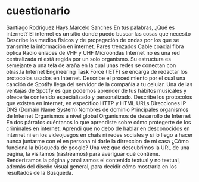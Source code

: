 # cuestionario
Santiago Rodriguez Hays,Marcelo Sanches
En tus palabras, ¿Qué es internet?
El internet es un sitio donde puedo buscar las cosas que necesito
Describe los medios físicos y de propagación de ondas por los que se transmite la información en internet.
Pares trenzados Cable coaxial fibra óptica Radio enlaces de VHF y UHF Microondas
Internet no es una red centralizada ni está regida por un solo organismo. Su estructura es semejante a una tela de araña en la cual unas redes se conectan con otras.la Internet Engineering Task Force (IETF) se encarga de redactar los protocolos usados en Internet.
Describe el procedimiento por el cual una canción de Spotify llega del servidor de la compañía a tu celular.
Una de las ventajas de Spotify es que podemos aprender de tus hábitos musicales y ofrecerte contenido especializado y personalizado. 
Describe los protocolos que existen en internet, en específico HTTP y HTML
URLs Direcciones IP DNS (Domain Name System) Nombres de dominio Principales organismos de Internet Organismos a nivel global Organismos de desarrollo de Internet
En dos párrafos cuéntanos lo que aprendiste sobre cómo protegerte de los criminales en internet.
Aprendi que no debo de hablar en desconocidos en internet ni en los videojuegos en chats ni redes sociales y si lo llego a hacer nunca juntarme con el en persona ni darle la dirreccion de mi casa
¿Cómo funciona la búsqueda de google?
Una vez que descubrimos la URL de una página, la visitamos (rastreamos) para averiguar qué contiene. Renderizamos la página y analizamos el contenido textual y no textual, además del diseño visual general, para decidir cómo mostrarla en los resultados de la Búsqueda.
